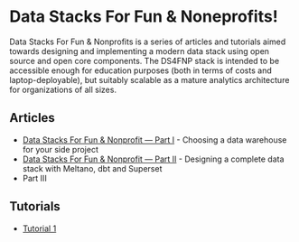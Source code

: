 # Data Stacks For Fun & Noneprofits!

Data Stacks For Fun & Nonprofits is a series of articles and tutorials aimed towards designing and implementing a modern data stack using open source and open core components.  The DS4FNP stack is intended to be accessible enough for education purposes (both in terms of costs and laptop-deployable), but suitably scalable as a mature analytics architecture for organizations of all sizes.

## Articles

- [Data Stacks For Fun & Nonprofit — Part I](https://towardsdatascience.com/data-warehouse-side-projects-part-1-f7bd74323bd7) - Choosing a data warehouse for your side project
- [Data Stacks For Fun & Nonprofit — Part II](https://towardsdatascience.com/data-stacks-for-fun-nonprofit-part-ii-d375d824abf3) - Designing a complete data stack with Meltano, dbt and Superset
- Part III

## Tutorials

- [Tutorial 1](tutorials/tutorial-1.md)
